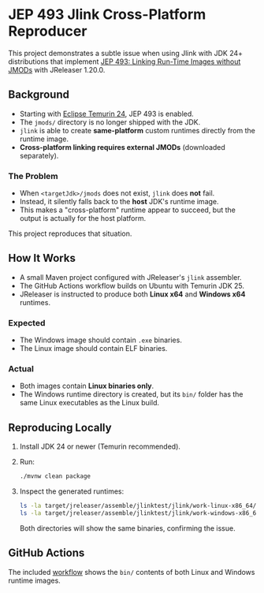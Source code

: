 # JEP 493 Jlink Cross-Platform Reproducer

This project demonstrates a subtle issue when using Jlink with JDK 24+ distributions that implement [JEP 493: Linking Run-Time Images without JMODs](https://openjdk.org/jeps/493) with JReleaser 1.20.0.

## Background

* Starting with [Eclipse Temurin 24](https://adoptium.net/pt-BR/news/2025/08/eclipse-temurin-jdk24-JEP493-enabled), JEP 493 is enabled.
* The `jmods/` directory is no longer shipped with the JDK.
* `jlink` is able to create **same-platform** custom runtimes directly from the runtime image.
* **Cross-platform linking requires external JMODs** (downloaded separately).

### The Problem

* When `<targetJdk>/jmods` does not exist, `jlink` does **not** fail.
* Instead, it silently falls back to the **host** JDK's runtime image.
* This makes a "cross-platform" runtime appear to succeed, but the output is actually for the host platform.

This project reproduces that situation.

## How It Works

* A small Maven project configured with JReleaser's `jlink` assembler.
* The GitHub Actions workflow builds on Ubuntu with Temurin JDK 25.
* JReleaser is instructed to produce both **Linux x64** and **Windows x64** runtimes.

### Expected

* The Windows image should contain `.exe` binaries.
* The Linux image should contain ELF binaries.

### Actual

* Both images contain **Linux binaries only**.
* The Windows runtime directory is created, but its `bin/` folder has the same Linux executables as the Linux build.

## Reproducing Locally

1. Install JDK 24 or newer (Temurin recommended).

2. Run:

   ```bash
   ./mvnw clean package
   ```

3. Inspect the generated runtimes:

   ```bash
   ls -la target/jreleaser/assemble/jlinktest/jlink/work-linux-x86_64/jlinktest-linux-x86_64/bin
   ls -la target/jreleaser/assemble/jlinktest/jlink/work-windows-x86_64/jlinktest-windows-x86_64/bin
   ```

   Both directories will show the same binaries, confirming the issue.

## GitHub Actions

The included [workflow](.github/workflows/build.yml) shows the `bin/` contents of both Linux and Windows runtime images.
